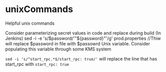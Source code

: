 # unixCommands
Helpful unix commands

Consider parameterizing secret values in code and replace during build (In Jenkins)
sed -i -e 's/$password/'"${password}"'/g' prod.properties //Thiw will replace $password in file with $passowrd Unix variable. Consider populating this variable through some KMS system

`sed -i 's/^start_rpc.*$/start_rpc: true/'` will replace the line that has start_rpc with `start_rpc: true` 
